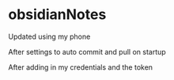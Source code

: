 # obsidianNotes

Updated using my phone

After settings to auto commit and pull on startup

After adding in my credentials and the token
